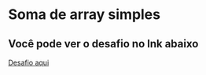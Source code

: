 # Soma de array simples

## Você pode ver o desafio no lnk abaixo

[Desafio aqui](https://www.hackerrank.com/challenges/simple-array-sum/problem)

